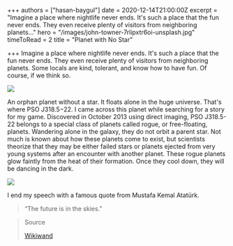 +++
authors = ["hasan-baygul"]
date = 2020-12-14T21:00:00Z
excerpt = "Imagine a place where nightlife never ends. It's such a place that the fun never ends. They even receive plenty of visitors from neighboring planets..."
hero = "/images/john-towner-7rlipxtr6oi-unsplash.jpg"
timeToRead = 2
title = "Planet with No Star"

+++
Imagine a place where nightlife never ends. It's such a place that the fun never ends. They even receive plenty of visitors from neighboring planets. Some locals are kind, tolerant, and know how to have fun. Of course, if we think so.

![](/images/brian-mcgowan-midlsfhyumk-unsplash.jpg)

An orphan planet without a star. It floats alone in the huge universe. That's where PSO J318.5−22. I came across this planet while searching for a story for my game. Discovered in October 2013 using direct imaging, PSO J318.5-22 belongs to a special class of planets called rogue, or free-floating, planets. Wandering alone in the galaxy, they do not orbit a parent star. Not much is known about how these planets come to exist, but scientists theorize that they may be either failed stars or planets ejected from very young systems after an encounter with another planet. These rogue planets glow faintly from the heat of their formation. Once they cool down, they will be dancing in the dark.

![](/images/800px-pso_j318-5-22_rouge_39x27_cmyk-1.jpg)

I end my speech with a famous quote from Mustafa Kemal Atatürk.

> “The future is in the skies.”

> Source
>
> [Wikiwand](http://www.wikiwand.com/en/PSO_J318.5%E2%88%9222 "Wikiwand")